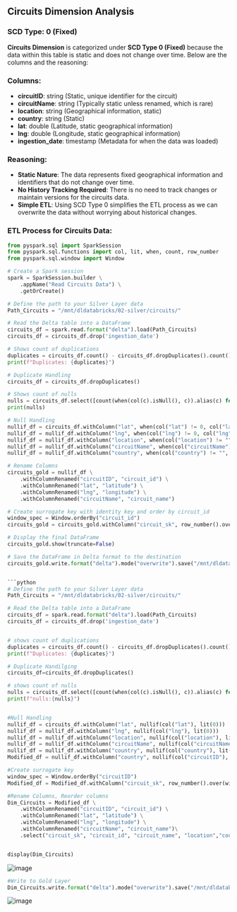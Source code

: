 ## Circuits Dimension Analysis

### SCD Type: 0 (Fixed)

**Circuits Dimension** is categorized under **SCD Type 0 (Fixed)** because the data within this table is static and does not change over time. Below are the columns and the reasoning:

### Columns:
- **circuitID**: string (Static, unique identifier for the circuit)
- **circuitName**: string (Typically static unless renamed, which is rare)
- **location**: string (Geographical information, static)
- **country**: string (Static)
- **lat**: double (Latitude, static geographical information)
- **lng**: double (Longitude, static geographical information)
- **ingestion_date**: timestamp (Metadata for when the data was loaded)

### Reasoning:
- **Static Nature**: The data represents fixed geographical information and identifiers that do not change over time.
- **No History Tracking Required**: There is no need to track changes or maintain versions for the circuits data.
- **Simple ETL**: Using SCD Type 0 simplifies the ETL process as we can overwrite the data without worrying about historical changes.

### ETL Process for Circuits Data:
```python
from pyspark.sql import SparkSession
from pyspark.sql.functions import col, lit, when, count, row_number
from pyspark.sql.window import Window

# Create a Spark session
spark = SparkSession.builder \
    .appName("Read Circuits Data") \
    .getOrCreate()

# Define the path to your Silver Layer data
Path_Circuits = "/mnt/dldatabricks/02-silver/circuits/"

# Read the Delta table into a DataFrame
circuits_df = spark.read.format("delta").load(Path_Circuits)
circuits_df = circuits_df.drop('ingestion_date')

# Shows count of duplications
duplicates = circuits_df.count() - circuits_df.dropDuplicates().count()
print(f"Duplicates: {duplicates}")

# Duplicate Handling
circuits_df = circuits_df.dropDuplicates()

# Shows count of nulls
nulls = circuits_df.select([count(when(col(c).isNull(), c)).alias(c) for c in circuits_df.columns]).toPandas()
print(nulls)

# Null Handling
nullif_df = circuits_df.withColumn("lat", when(col("lat") != 0, col("lat")).otherwise(None))
nullif_df = nullif_df.withColumn("lng", when(col("lng") != 0, col("lng")).otherwise(None))
nullif_df = nullif_df.withColumn("location", when(col("location") != "", col("location")).otherwise(None))
nullif_df = nullif_df.withColumn("circuitName", when(col("circuitName") != "", col("circuitName")).otherwise(None))
nullif_df = nullif_df.withColumn("country", when(col("country") != "", col("country")).otherwise(None))

# Rename Columns
circuits_gold = nullif_df \
    .withColumnRenamed("circuitID", "circuit_id") \
    .withColumnRenamed("lat", "latitude") \
    .withColumnRenamed("lng", "longitude") \
    .withColumnRenamed("circuitName", "circuit_name")

# Create surrogate key with identity key and order by circuit_id
window_spec = Window.orderBy("circuit_id")
circuits_gold = circuits_gold.withColumn("circuit_sk", row_number().over(window_spec))

# Display the final DataFrame
circuits_gold.show(truncate=False)

# Save the DataFrame in Delta format to the destination
circuits_gold.write.format("delta").mode("overwrite").save("/mnt/dldatabricks/03-gold/circuits")


```python
# Define the path to your Silver Layer data
Path_Circuits = "/mnt/dldatabricks/02-silver/circuits/"

# Read the Delta table into a DataFrame
circuits_df = spark.read.format("delta").load(Path_Circuits)
circuits_df = circuits_df.drop('ingestion_date')


# shows count of duplications
duplicates = circuits_df.count() - circuits_df.dropDuplicates().count()
print(f"Duplicates: {duplicates}")

# Duplicate Handilging
circuits_df=circuits_df.dropDuplicates()

# shows count of nulls
nulls = circuits_df.select([count(when(col(c).isNull(), c)).alias(c) for c in circuits_df.columns]).toPandas()
print(f"nulls:{nulls}")


#Null Handling
nullif_df = circuits_df.withColumn("lat", nullif(col("lat"), lit(0)))
nullif_df = nullif_df.withColumn("lng", nullif(col("lng"), lit(0)))
nullif_df = nullif_df.withColumn("location", nullif(col("location"), lit("")))
nullif_df = nullif_df.withColumn("circuitName", nullif(col("circuitName"), lit("")))
nullif_df = nullif_df.withColumn("country", nullif(col("country"), lit(""))) 
Modified_df = nullif_df.withColumn("country", nullif(col("circuitID"), lit(""))) 

#Create surrogate key
window_spec = Window.orderBy("circuitID")
Modified_df = Modified_df.withColumn("circuit_sk", row_number().over(window_spec))

#Rename Columns, Reorder columns
Dim_Circuits = Modified_df \
    .withColumnRenamed("circuitID", "circuit_id") \
    .withColumnRenamed("lat", "latitude") \
    .withColumnRenamed("lng", "longitude") \
    .withColumnRenamed("circuitName", "circuit_name")\
    .select("circuit_sk", "circuit_id", "circuit_name", "location","country","latitude", "longitude")


display(Dim_Circuits)
````
![image](https://github.com/user-attachments/assets/ab3852df-fde7-4046-b399-8a2986554f62)

````python
#Write to Gold Layer
Dim_Circuits.write.format("delta").mode("overwrite").save("/mnt/dldatabricks/03-gold/Dim_Circuits")
````
![image](https://github.com/user-attachments/assets/92195396-b28b-4d28-8cca-56532a75815a)


